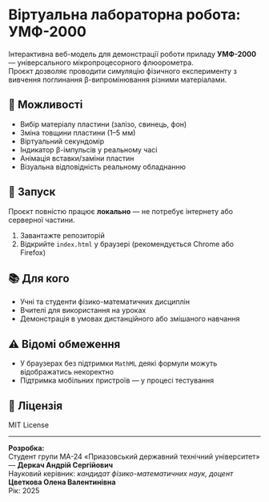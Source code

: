 # Віртуальна лабораторна робота: УМФ-2000

Інтерактивна веб-модель для демонстрації роботи приладу **УМФ-2000** — універсального мікропроцесорного флюорометра.  
Проєкт дозволяє проводити симуляцію фізичного експерименту з вивчення поглинання β-випромінювання різними матеріалами.

## 🔧 Можливості

- Вибір матеріалу пластини (залізо, свинець, фон)
- Зміна товщини пластини (1–5 мм)
- Віртуальний секундомір
- Індикатор β-імпульсів у реальному часі
- Анімація вставки/заміни пластин
- Візуальна відповідність реальному обладнанню

## 🚀 Запуск

Проєкт повністю працює **локально** — не потребує інтернету або серверної частини.

1. Завантажте репозиторій
2. Відкрийте `index.html` у браузері (рекомендується Chrome або Firefox)

## 📚 Для кого

- Учні та студенти фізико-математичних дисциплін
- Вчителі для використання на уроках
- Демонстрація в умовах дистанційного або змішаного навчання

## ⚠️ Відомі обмеження

- У браузерах без підтримки `MathML` деякі формули можуть відображатись некоректно
- Підтримка мобільних пристроїв — у процесі тестування

## 📄 Ліцензія

MIT License

---

**Розробка:**  
Студент групи МА-24 «Приазовський державний технічний університет» — **Деркач Андрій Сергійович**  
Науковий керівник: _кандидат фізико-математичних наук, доцент_ **Цветкова Олена Валентинівна**  
Рік: 2025
